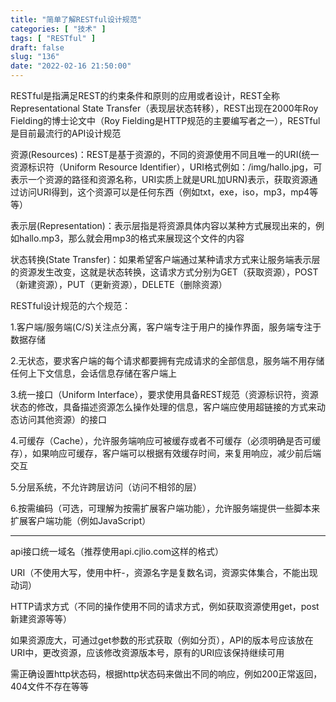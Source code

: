 ```yaml
---
title: "简单了解RESTful设计规范"
categories: [ "技术" ]
tags: [ "RESTful" ]
draft: false
slug: "136"
date: "2022-02-16 21:50:00"
---
```


RESTful是指满足REST的约束条件和原则的应用或者设计，REST全称Representational State Transfer（表现层状态转移），REST出现在2000年Roy Fielding的博士论文中（Roy Fielding是HTTP规范的主要编写者之一），RESTful是目前最流行的API设计规范


资源(Resources)：REST是基于资源的，不同的资源使用不同且唯一的URI(统一资源标识符（Uniform Resource Identifier），URI格式例如：/img/hallo.jpg，可表示一个资源的路径和资源名称，URI实质上就是URL加URN)表示，获取资源通过访问URI得到，这个资源可以是任何东西（例如txt，exe，iso，mp3，mp4等等）

表示层(Representation)：表示层指是将资源具体内容以某种方式展现出来的，例如hallo.mp3，那么就会用mp3的格式来展现这个文件的内容

状态转换(State Transfer)：如果希望客户端通过某种请求方式来让服务端表示层的资源发生改变，这就是状态转换，这请求方式分别为GET（获取资源），POST（新建资源），PUT（更新资源），DELETE（删除资源）

RESTful设计规范的六个规范：

1.客户端/服务端(C/S)关注点分离，客户端专注于用户的操作界面，服务端专注于数据存储

2.无状态，要求客户端的每个请求都要拥有完成请求的全部信息，服务端不用存储任何上下文信息，会话信息存储在客户端上

3.统一接口（Uniform Interface），要求使用具备REST规范（资源标识符，资源状态的修改，具备描述资源怎么操作处理的信息，客户端应使用超链接的方式来动态访问其他资源）的接口

4.可缓存（Cache），允许服务端响应可被缓存或者不可缓存（必须明确是否可缓存），如果响应可缓存，客户端可以根据有效缓存时间，来复用响应，减少前后端交互

5.分层系统，不允许跨层访问（访问不相邻的层）

6.按需编码（可选，可理解为按需扩展客户端功能），允许服务端提供一些脚本来扩展客户端功能（例如JavaScript）





---

api接口统一域名（推荐使用api.cjlio.com这样的格式）

URI（不使用大写，使用中杆-，资源名字是复数名词，资源实体集合，不能出现动词）

HTTP请求方式（不同的操作使用不同的请求方式，例如获取资源使用get，post新建资源等等）

如果资源庞大，可通过get参数的形式获取（例如分页），API的版本号应该放在URI中，更改资源，应该修改资源版本号，原有的URI应该保持继续可用

需正确设置http状态码，根据http状态码来做出不同的响应，例如200正常返回，404文件不存在等等













